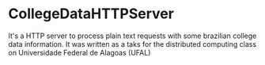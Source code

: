 # CollegeDataHTTPServer
It's a HTTP server to process plain text requests with some brazilian college data information. It was written as a taks for the distributed computing class on Universidade Federal de Alagoas (UFAL) 
